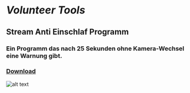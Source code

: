 # **_Volunteer Tools_**

## Stream Anti Einschlaf Programm
### Ein Programm das nach 25 Sekunden ohne Kamera-Wechsel eine Warnung gibt.
### [Download](https://www.google.com)

![alt text][logo]

[logo]: https://github.com/c3-leipzig-dev/c3-leipzig-dev.github.io/edit/main/SAEPImg/SAEP1.png "Logo Title Text 2"
